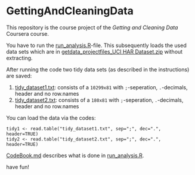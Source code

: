 GettingAndCleaningData
======================

This repository is the course project of the *Getting and Cleaning Data* Coursera course.


You have to run the [run_analysis.R][analysis]-file.
This subsequently loads the used data sets which are in
[getdata_projectfiles_UCI HAR Dataset.zip][zip] without extracting.

After running the code two tidy data sets (as described in the instructions) are saved:

1. [tidy_dataset1.txt][tidy1]: consists of a `10299x81` with `;`-seperation, `.`-decimals, header and no row.names
2. [tidy_dataset2.txt][tidy2]: consists of a `180x81` with `;`-seperation, `.`-decimals, header and no row.names

You can load the data via the codes:
```
tidy1 <- read.table("tidy_dataset1.txt", sep=";", dec=".", header=TRUE)
tidy2 <- read.table("tidy_dataset2.txt", sep=";", dec=".", header=TRUE)
```

[CodeBook.md][code] describes what is done in [run_analysis.R][analysis].


have fun!


[analysis]: https://github.com/mshayeb/Getting_and_Cleaning_Data/blob/master/run_analysis.R
[zip]:  https://github.com/mshayeb/Getting_and_Cleaning_Data/blob/master/getdata_projectfiles_UCI%20HAR%20Dataset.zip
[tidy1]:  https://github.com/mshayeb/Getting_and_Cleaning_Data/blob/master/tidy_dataset1.txt
[tidy2]: https://github.com/mshayeb/Getting_and_Cleaning_Data/blob/master/tidy_dataset2.txt
[code]: https://github.com/mshayeb/Getting_and_Cleaning_Data/blob/master/codebook.md

